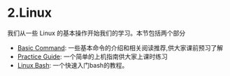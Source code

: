 # 2.Linux

我们从一些 Linux 的基本操作开始我们的学习。本节包括两个部分

* [Basic Command](2.1.linux-basic-command.md): 一些基本命令的介绍和相关阅读推荐,供大家课前预习了解
* [Practice Guide](2.2.linux-practice-guide.md): 一个简单的上机指南供大家上课时练习
* [Linux Bash](https://github.com/lulab/teaching_book/tree/26fcd168c5bb16bcb69b05f79d61f4998ec4ab73/part-i.-basic-skills/2.linux/2.3.linux-bash.md): 一个快速入门bash的教程。

